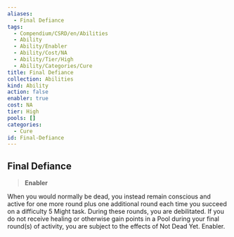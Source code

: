 ```yaml
---
aliases:
  - Final Defiance
tags:
  - Compendium/CSRD/en/Abilities
  - Ability
  - Ability/Enabler
  - Ability/Cost/NA
  - Ability/Tier/High
  - Ability/Categories/Cure
title: Final Defiance
collection: Abilities
kind: Ability
action: false
enabler: true
cost: NA
tier: High
pools: []
categories:
  - Cure
id: Final-Defiance
---
```

## Final Defiance  
  
>**Enabler**
  
  
  
When you would normally be dead, you instead remain conscious and active for one more round plus one additional round each time you succeed on a difficulty 5 Might task. During these rounds, you are debilitated. If you do not receive healing or otherwise gain points in a Pool during your final round(s) of activity, you are subject to the effects of Not Dead Yet. Enabler.
